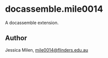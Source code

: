 # docassemble.mile0014

A docassemble extension.

## Author

Jessica Milen, mile0014@flinders.edu.au

